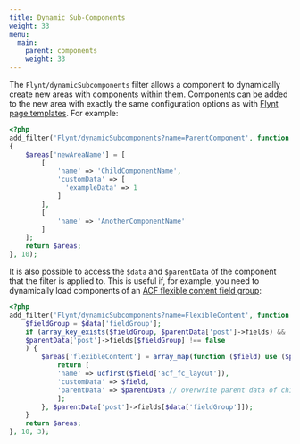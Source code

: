 ```yaml
---
title: Dynamic Sub-Components
weight: 33
menu:
  main:
    parent: components
    weight: 33
---
```


<!-- TODO: Test priority of filters < 999. -->

The `Flynt/dynamicSubcomponents` filter allows a component to dynamically create new areas with components within them. Components can be added to the new area with exactly the same configuration options as with [Flynt page templates](../wordpress/page-templates.md). For example:

```php
<?php
add_filter('Flynt/dynamicSubcomponents?name=ParentComponent', function ($areas)
{
    $areas['newAreaName'] = [
        [
            'name' => 'ChildComponentName',
            'customData' => [
              'exampleData' => 1
            ]
        ],
        [
            'name' => 'AnotherComponentName'
        ]
    ];
    return $areas;
}, 10);
```

It is also possible to access the `$data` and `$parentData` of the component that the filter is applied to. This is useful if, for example, you need to dynamically load components of an [ACF flexible content field group](fields/flexible-content.md):

```php
<?php
add_filter('Flynt/dynamicSubcomponents?name=FlexibleContent', function ($areas, $data, $parentData) {
    $fieldGroup = $data['fieldGroup'];
    if (array_key_exists($fieldGroup, $parentData['post']->fields) &&
    $parentData['post']->fields[$fieldGroup] !== false
    ) {
        $areas['flexibleContent'] = array_map(function ($field) use ($parentData) {
            return [
            'name' => ucfirst($field['acf_fc_layout']),
            'customData' => $field,
            'parentData' => $parentData // overwrite parent data of child components
            ];
        }, $parentData['post']->fields[$data['fieldGroup']]);
    }
    return $areas;
}, 10, 3);
```
